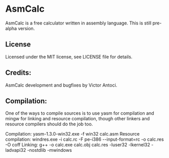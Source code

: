 # AsmCalc
AsmCalc is a free calculator written in assembly language. This is still pre-alpha version.

## License
Licensed under the MIT license, see LICENSE file for details.

## Credits:
AsmCalc development and bugfixes by Victor Antoci.

## Compilation:
One of the ways to compile sources is to use yasm for compilation and mingw for linking and resource compilation, though other linkers and resource compilers should do the job too.

Compilation: yasm-1.3.0-win32.exe -f win32 calc.asm
Resource compilation: windres.exe -i calc.rc -F pe-i386 --input-format=rc -o calc.res -O coff 
Linking: g++ -o calc.exe calc.obj calc.res -luser32 -lkernel32 -ladvapi32 -nostdlib -mwindows
